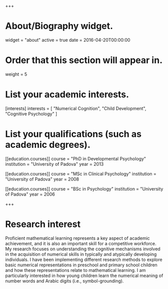+++
# About/Biography widget.
widget = "about"
active = true
date = 2016-04-20T00:00:00

# Order that this section will appear in.
weight = 5

# List your academic interests.
[interests]
  interests = [
    "Numerical Cognition",
    "Child Development",
    "Cognitive Psychology"
  ]

# List your qualifications (such as academic degrees).
[[education.courses]]
  course = "PhD in Developmental Psychology"
  institution = "University of Padova"
  year = 2013

[[education.courses]]
  course = "MSc in Clinical Psychology"
  institution = "University of Padova"
  year = 2008

[[education.courses]]
  course = "BSc in Psychology"
  institution = "University of Padova"
  year = 2006
 
+++

# Research interest

Proficient mathematical learning represents a key aspect of academic achievement, and it is also an important skill for a competitive workforce. My research focuses on understanding the cognitive mechanisms involved in the acquisition of numerical skills in typically and atypically developing individuals. I have been implementing different research methods to explore basic numerical representations in preschool and primary school children and how these representations relate to mathematical learning. I am particularly interested in how young children learn the numerical meaning of number words and Arabic digits (i.e., symbol-grounding).
